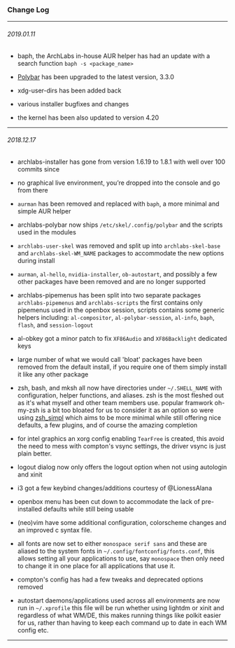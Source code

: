### Change Log

---

###### 2019.01.11

- baph, the ArchLabs in-house AUR helper has had an update with a search function `baph -s <package_name>`

- [Polybar](https://github.com/jaagr/polybar) has been upgraded to the latest version, 3.3.0

- xdg-user-dirs has been added back

- various installer bugfixes and changes

- the kernel has been also updated to version 4.20

---

###### 2018.12.17

- archlabs-installer has gone from version 1.6.19 to 1.8.1 with well over 100 commits since

- no graphical live environment, you’re dropped into the console and go from there

- `aurman` has been removed and replaced with `baph`, a more minimal and simple AUR helper

- archlabs-polybar now ships `/etc/skel/.config/polybar` and the scripts used in the modules

- `archlabs-user-skel` was removed and split up into `archlabs-skel-base` and `archlabs-skel-WM_NAME` packages to accommodate the new options during install

- `aurman`, `al-hello`, `nvidia-installer`, `ob-autostart`, and possibly a few other packages have been removed and are no longer supported

- archlabs-pipemenus has been split into two separate packages `archlabs-pipemenus` and `archlabs-scripts` the first contains only pipemenus used in the openbox session, scripts contains some generic helpers including: `al-compositor`, `al-polybar-session`, `al-info`, `baph`, `flash`, and `session-logout`

- al-obkey got a minor patch to fix `XF86Audio` and `XF86Backlight` dedicated keys

- large number of what we would call 'bloat' packages have been removed from the default install, if you require one of them simply install it like any other package

- zsh, bash, and mksh all now have directories under `~/.SHELL_NAME` with configuration, helper functions, and aliases. zsh is the most fleshed out as it's what myself and other team members use. popular framwork oh-my-zsh is a bit too bloated for us to consider it as an option so were using [zsh_simpl](https://bitbucket.org/natemaia/zsh-simpl/src/master/) which aims to be more minimal while still offering nice defaults, a few plugins, and of course the amazing completion

- for intel graphics an xorg config enabling `TearFree` is created, this avoid the need to mess with compton's vsync settings, the driver vsync is just plain better.

- logout dialog now only offers the logout option when not using autologin and xinit

- i3 got a few keybind changes/additions courtesy of @LionessAlana

- openbox menu has been cut down to accommodate the lack of pre-installed defaults while still being usable

- (neo)vim  have some additional configuration, colorscheme changes and an improved c syntax file.

- all fonts are now set to either `monospace serif sans` and these are aliased to the system fonts in `~/.config/fontconfig/fonts.conf`, this allows setting all your applications to use, say `monospace` then only need to change it in one place for all applications that use it.

- compton's config has had a few tweaks and deprecated options removed

- autostart daemons/applications used across all environments are now run in `~/.xprofile` this file will be run whether using lightdm or xinit and regardless of what WM/DE, this makes running things like polkit easier for us, rather than having to keep each command up to date in each WM config etc.

---

